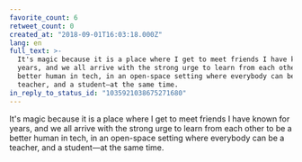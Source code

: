 ```yaml
---
favorite_count: 6
retweet_count: 0
created_at: "2018-09-01T16:03:18.000Z"
lang: en
full_text: >-
  It's magic because it is a place where I get to meet friends I have known for
  years, and we all arrive with the strong urge to learn from each other to be a
  better human in tech, in an open-space setting where everybody can be a
  teacher, and a student—at the same time.
in_reply_to_status_id: "1035921038675271680"
---
```


It's magic because it is a place where I get to meet friends I have known for
years, and we all arrive with the strong urge to learn from each other to be a
better human in tech, in an open-space setting where everybody can be a teacher,
and a student—at the same time.
